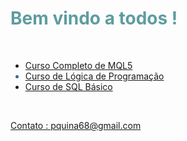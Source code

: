 <h1 style="color: #5e9ca0;">Bem vindo a todos !</h1>
<p>&nbsp;</p>
<ul>
<li><a title="Curso MQL5" href="https://www.youtube.com/watch?v=T4_cnxomuXQ&amp;list=PLSm2ktNgwGpsVskTX_kgLxqRgULnWnpOZ" target="_blank">Curso Completo de MQL5</a></li>
<li style="color: #2e6c80;"><a title="L&oacute;gica de Programa&ccedil;&atilde;o" href="https://www.youtube.com/watch?v=hwF57utM2Jw&amp;list=PLSm2ktNgwGpsaJpQkkPZL1rfg6uhFHT88" target="_blank">Curso de L&oacute;gica de Programa&ccedil;&atilde;o</a></li>
<li><a title="SQL" href="https://www.youtube.com/watch?v=bMtUCqSl_a4&amp;list=PLSm2ktNgwGpuCcPTcpSUk6WDGacuI-avp" target="_blank">Curso de SQL B&aacute;sico</a></li>
</ul>

<p>&nbsp; &nbsp;</p>


<a title="Contato" href="mailto:pquina68" target="_blank">Contato : pquina68@gmail.com</a>
